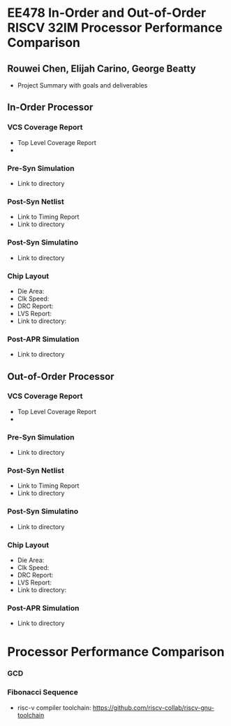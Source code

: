 # EE478 In-Order and Out-of-Order RISCV 32IM Processor Performance Comparison
## Rouwei Chen, Elijah Carino, George Beatty
- Project Summary with goals and deliverables

## In-Order Processor
### VCS Coverage Report
- Top Level Coverage Report
- 
### Pre-Syn Simulation
- Link to directory

### Post-Syn Netlist
- Link to Timing Report
- Link to directory

### Post-Syn Simulatino
- Link to directory

### Chip Layout
- Die Area:
- Clk Speed:
- DRC Report:
- LVS Report:
- Link to directory:

### Post-APR Simulation
- Link to directory


## Out-of-Order Processor
### VCS Coverage Report
- Top Level Coverage Report
- 
### Pre-Syn Simulation
- Link to directory

### Post-Syn Netlist
- Link to Timing Report
- Link to directory

### Post-Syn Simulatino
- Link to directory

### Chip Layout
- Die Area:
- Clk Speed:
- DRC Report:
- LVS Report:
- Link to directory:

### Post-APR Simulation
- Link to directory


# Processor Performance Comparison 
### GCD

### Fibonacci Sequence



- risc-v compiler toolchain: https://github.com/riscv-collab/riscv-gnu-toolchain

